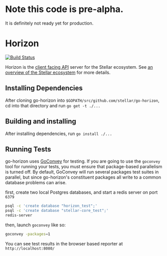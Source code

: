 # Note this code is pre-alpha. 
It is definitely not ready yet for production.
 
# Horizon
[![Build Status](https://travis-ci.org/stellar/go-horizon.svg?branch=master)](https://travis-ci.org/stellar/go-horizon)

Horizon is the [client facing API](http://docs.stellarhorizon.apiary.io) server for the Stellar ecosystem.  See [an overview of the Stellar ecosystem](https://www.stellar.org/galaxy/getting-started/) for more details.

## Installing Dependencies

After cloning go-horizon into `$GOPATH/src/github.com/stellar/go-horizon`, cd into that directory and run `go get -t ./...`

## Building and installing

After installing dependencies, run `go install ./...`


## Running Tests

go-horizon uses [GoConvey](https://github.com/smartystreets/goconvey) for testing.  If you are going to use the `goconvey` tool for running your tests, you must ensure that package-based parallelism is turned off.  By default, GoConvey will run several packages test suites in parallel, but since go-horizon's constituent packages all write to a common database problems can arise.  

first, create two local Postgres databases, and start a redis server on port `6379`

```bash
psql -c 'create database "horizon_test";'
psql -c 'create database "stellar-core_test";' 
redis-server
```

then, launch `goconvey` like so:

```bash
goconvey -packages=1
```

You can see test results in the browser based reporter at `http://localhost:8080/`